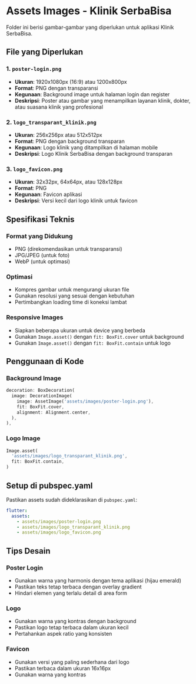 # Assets Images - Klinik SerbaBisa

Folder ini berisi gambar-gambar yang diperlukan untuk aplikasi Klinik SerbaBisa.

## File yang Diperlukan

### 1. `poster-login.png`

- **Ukuran**: 1920x1080px (16:9) atau 1200x800px
- **Format**: PNG dengan transparansi
- **Kegunaan**: Background image untuk halaman login dan register
- **Deskripsi**: Poster atau gambar yang menampilkan layanan klinik, dokter, atau suasana klinik yang profesional

### 2. `logo_transparant_klinik.png`

- **Ukuran**: 256x256px atau 512x512px
- **Format**: PNG dengan background transparan
- **Kegunaan**: Logo klinik yang ditampilkan di halaman mobile
- **Deskripsi**: Logo Klinik SerbaBisa dengan background transparan

### 3. `logo_favicon.png`

- **Ukuran**: 32x32px, 64x64px, atau 128x128px
- **Format**: PNG
- **Kegunaan**: Favicon aplikasi
- **Deskripsi**: Versi kecil dari logo klinik untuk favicon

## Spesifikasi Teknis

### Format yang Didukung

- PNG (direkomendasikan untuk transparansi)
- JPG/JPEG (untuk foto)
- WebP (untuk optimasi)

### Optimasi

- Kompres gambar untuk mengurangi ukuran file
- Gunakan resolusi yang sesuai dengan kebutuhan
- Pertimbangkan loading time di koneksi lambat

### Responsive Images

- Siapkan beberapa ukuran untuk device yang berbeda
- Gunakan `Image.asset()` dengan `fit: BoxFit.cover` untuk background
- Gunakan `Image.asset()` dengan `fit: BoxFit.contain` untuk logo

## Penggunaan di Kode

### Background Image

```dart
decoration: BoxDecoration(
  image: DecorationImage(
    image: AssetImage('assets/images/poster-login.png'),
    fit: BoxFit.cover,
    alignment: Alignment.center,
  ),
),
```

### Logo Image

```dart
Image.asset(
  'assets/images/logo_transparant_klinik.png',
  fit: BoxFit.contain,
)
```

## Setup di pubspec.yaml

Pastikan assets sudah dideklarasikan di `pubspec.yaml`:

```yaml
flutter:
  assets:
    - assets/images/poster-login.png
    - assets/images/logo_transparant_klinik.png
    - assets/images/logo_favicon.png
```

## Tips Desain

### Poster Login

- Gunakan warna yang harmonis dengan tema aplikasi (hijau emerald)
- Pastikan teks tetap terbaca dengan overlay gradient
- Hindari elemen yang terlalu detail di area form

### Logo

- Gunakan warna yang kontras dengan background
- Pastikan logo tetap terbaca dalam ukuran kecil
- Pertahankan aspek ratio yang konsisten

### Favicon

- Gunakan versi yang paling sederhana dari logo
- Pastikan terbaca dalam ukuran 16x16px
- Gunakan warna yang kontras
